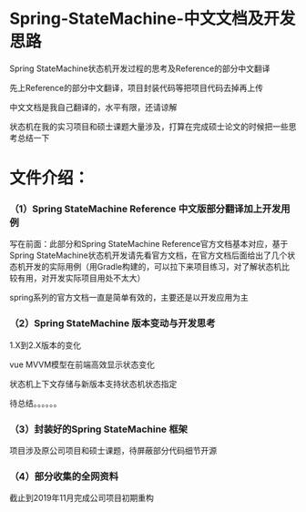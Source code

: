 # Spring-StateMachine-中文文档及开发思路
Spring StateMachine状态机开发过程的思考及Reference的部分中文翻译

先上Reference的部分中文翻译，项目封装代码等把项目代码去掉再上传

中文文档是我自己翻译的，水平有限，还请谅解

状态机在我的实习项目和硕士课题大量涉及，打算在完成硕士论文的时候把一些思考总结一下



# 文件介绍：

### （1）Spring StateMachine Reference 中文版部分翻译加上开发用例

写在前面：此部分和Spring StateMachine Reference官方文档基本对应，基于Spring StateMachine状态机开发请先看官方文档，在官方文档后面给出了几个状态机开发的实际用例（用Gradle构建的，可以拉下来项目练习，对了解状态机比较有用，对开发实际项目用处不太大）

 spring系列的官方文档一直是简单有效的，主要还是以开发应用为主



###  （2）Spring StateMachine 版本变动与开发思考

 1.X到2.X版本的变化

 vue MVVM模型在前端高效显示状态变化

 状态机上下文存储与新版本支持状态机状态指定

 待总结。。。。。。



###  （3）封装好的Spring StateMachine 框架

 项目涉及原公司项目和硕士课题，待屏蔽部分代码细节开源



###  （4）部分收集的全网资料

 截止到2019年11月完成公司项目初期重构